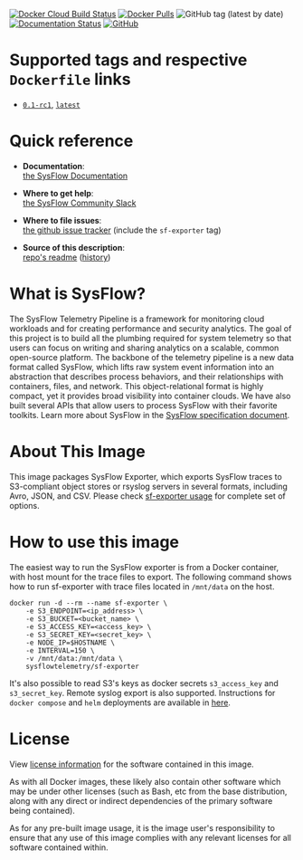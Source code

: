 [![Docker Cloud Build Status](https://img.shields.io/docker/cloud/build/sysflowtelemetry/sf-exporter)](https://hub.docker.com/r/sysflowtelemetry/sf-exporter/builds)
[![Docker Pulls](https://img.shields.io/docker/pulls/sysflowtelemetry/sf-exporter)](https://hub.docker.com/r/sysflowtelemetry/sf-exporter)
![GitHub tag (latest by date)](https://img.shields.io/github/v/tag/sysflow-telemetry/sf-exporter)
[![Documentation Status](https://readthedocs.org/projects/sysflow/badge/?version=latest)](https://sysflow.readthedocs.io/en/latest/?badge=latest)
[![GitHub](https://img.shields.io/github/license/sysflow-telemetry/sf-exporter)](https://github.com/sysflow-telemetry/sf-exporter/blob/master/LICENSE.md)

# Supported tags and respective `Dockerfile` links

-	[`0.1-rc1`](https://github.com/sysflow-telemetry/sf-exporter/blob/0.1-rc1/Dockerfile), [`latest`](https://github.com/sysflow-telemetry/sf-exporter/blob/master/Dockerfile)

# Quick reference

-	**Documentation**:  
	[the SysFlow Documentation](https://sysflow.readthedocs.io)
  
-	**Where to get help**:  
	[the SysFlow Community Slack](https://join.slack.com/t/sysflow-telemetry/shared_invite/enQtODA5OTA3NjE0MTAzLTlkMGJlZDQzYTc3MzhjMzUwNDExNmYyNWY0NWIwODNjYmRhYWEwNGU0ZmFkNGQ2NzVmYjYxMWFjYTM1MzA5YWQ)

-	**Where to file issues**:  
	[the github issue tracker](https://github.com/sysflow-telemetry/sf-docs/issues) (include the `sf-exporter` tag)

-	**Source of this description**:  
	[repo's readme](https://github.com/sysflow-telemetry/sf-exporter/edit/master/README.md) ([history](https://github.com/sysflow-telemetry/sf-exporter/commits/master))

# What is SysFlow?

The SysFlow Telemetry Pipeline is a framework for monitoring cloud workloads and for creating performance and security analytics. The goal of this project is to build all the plumbing required for system telemetry so that users can focus on writing and sharing analytics on a scalable, common open-source platform. The backbone of the telemetry pipeline is a new data format called SysFlow, which lifts raw system event information into an abstraction that describes process behaviors, and their relationships with containers, files, and network. This object-relational format is highly compact, yet it provides broad visibility into container clouds. We have also built several APIs that allow users to process SysFlow with their favorite toolkits. Learn more about SysFlow in the [SysFlow specification document](https://sysflow.readthedocs.io/en/latest/spec.html).

# About This Image

This image packages SysFlow Exporter, which exports SysFlow traces to S3-compliant object stores or rsyslog servers in several formats, including Avro, JSON, and CSV. Please check [sf-exporter usage](https://sysflow.readthedocs.io/en/latest/exporter.html#usage) for complete set of options.

# How to use this image

The easiest way to run the SysFlow exporter is from a Docker container, with host mount for the trace files to export. The following command shows how to run sf-exporter with trace files located in `/mnt/data` on the host.

```
docker run -d --rm --name sf-exporter \
    -e S3_ENDPOINT=<ip_address> \
    -e S3_BUCKET=<bucket_name> \
    -e S3_ACCESS_KEY=<access_key> \
    -e S3_SECRET_KEY=<secret_key> \
    -e NODE_IP=$HOSTNAME \
    -e INTERVAL=150 \ 
    -v /mnt/data:/mnt/data \
    sysflowtelemetry/sf-exporter
```

It's also possible to read S3's keys as docker secrets `s3_access_key` and `s3_secret_key`. Remote syslog export is also supported. Instructions for `docker compose` and `helm` deployments are available in [here](https://sysflow.readthedocs.io/en/latest/deploy.html).

# License

View [license information](https://github.com/sysflow-telemetry/sf-exporter/blob/master/LICENSE.md) for the software contained in this image.

As with all Docker images, these likely also contain other software which may be under other licenses (such as Bash, etc from the base distribution, along with any direct or indirect dependencies of the primary software being contained).

As for any pre-built image usage, it is the image user's responsibility to ensure that any use of this image complies with any relevant licenses for all software contained within.
